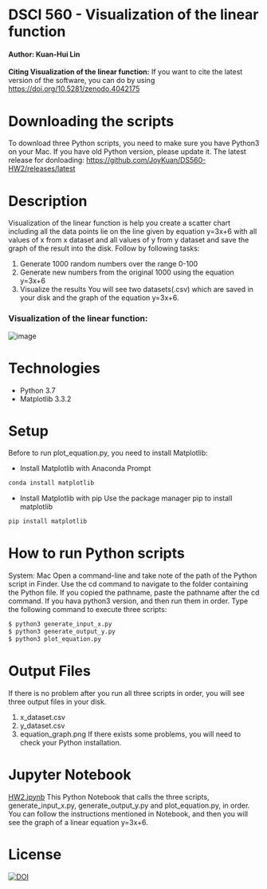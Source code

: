 # DSCI 560 - Visualization of the linear function

#### Author: Kuan-Hui Lin

**Citing Visualization of the linear function:**
If you want to cite the latest version of the software, you can do by using https://doi.org/10.5281/zenodo.4042175

# Downloading the scripts
To download three Python scripts, you need to make sure you have Python3 on your Mac. If you have old Python version, please update it. 
The latest release for donloading: https://github.com/JoyKuan/DS560-HW2/releases/latest

# Description
Visualization of the linear function is help you create a scatter chart including all the data points lie on the line given by equation y=3x+6 with all values of x from x dataset and all values of y from y dataset and save the graph of the result into the disk. 
Follow by following tasks:
1. Generate 1000 random numbers over the range 0-100
2. Generate new numbers from the original 1000 using the equation y=3x+6
3. Visualize the results
You will see two datasets(.csv) which are saved in your disk and the graph of the equation y=3x+6.

### Visualization of the linear function:
![image](https://user-images.githubusercontent.com/54604816/94120168-ad5b7d80-fe04-11ea-977c-5722a2e452b6.png)

# Technologies
* Python 3.7
* Matplotlib 3.3.2

# Setup
Before to run plot_equation.py, you need to install Matplotlib:

+ Install Matplotlib with Anaconda Prompt
```bash
conda install matplotlib
```
+ Install Matplotlib with pip
  Use the package manager pip to install matplotlib
```bash
pip install matplotlib
```

# How to run Python scripts
System: Mac
Open a command-line and take note of the path of the Python script in Finder. Use the cd command to navigate to the folder containing the Python file. If you copied the pathname, paste the pathname after the cd command. If you hava python3 version, and then run them in order. Type the following command to execute three scripts:
```bash
$ python3 generate_input_x.py
$ python3 generate_output_y.py
$ python3 plot_equation.py
```

# Output Files
If there is no problem after you run all three scripts in order, you will see three output files in your disk.
1. x_dataset.csv
2. y_dataset.csv
3. equation_graph.png
If there exists some problems, you will need to check your Python installation.

# Jupyter Notebook
[HW2.ipynb](https://github.com/JoyKuan/DS560-HW2/blob/master/HW2.ipynb)
This Python Notebook that calls the three scripts, generate_input_x.py, generate_output_y.py and plot_equation.py, in order. You can follow the instructions mentioned in Notebook, and then you will see the graph of a linear equation y=3x+6.

# License
[![DOI](https://zenodo.org/badge/297493565.svg)](https://zenodo.org/badge/latestdoi/297493565)


